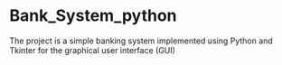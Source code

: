 # Bank_System_python
The project is a simple banking system implemented using Python and Tkinter for the graphical user interface (GUI)
